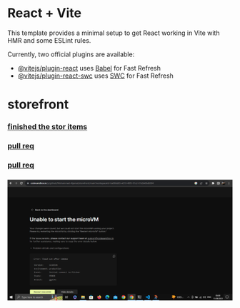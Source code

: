 # React + Vite

This template provides a minimal setup to get React working in Vite with HMR and some ESLint rules.

Currently, two official plugins are available:

- [@vitejs/plugin-react](https://github.com/vitejs/vite-plugin-react/blob/main/packages/plugin-react/README.md) uses [Babel](https://babeljs.io/) for Fast Refresh
- [@vitejs/plugin-react-swc](https://github.com/vitejs/vite-plugin-react-swc) uses [SWC](https://swc.rs/) for Fast Refresh
# storefront



### [finished the stor items](./src/store/)


### [pull req](https://github.com/Mohammad-Aljamal/storefront/pull/1)
### [pull req](https://github.com/Mohammad-Aljamal/storefront/pull/3)


### ![Code sendBox](./sendbox.png)